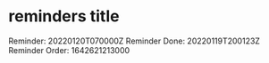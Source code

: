 # reminders title




 Reminder: 20220120T070000Z
 Reminder Done: 20220119T200123Z
 Reminder Order: 1642621213000
